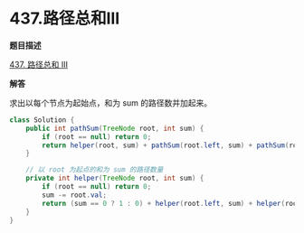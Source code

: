 # 437.路径总和III

**题目描述**

[437. 路径总和 III](https://leetcode-cn.com/problems/path-sum-iii/)

**解答**

求出以每个节点为起始点，和为 sum 的路径数并加起来。

```java
class Solution {
    public int pathSum(TreeNode root, int sum) {
        if (root == null) return 0;
        return helper(root, sum) + pathSum(root.left, sum) + pathSum(root.right, sum);
    }

    // 以 root 为起点的和为 sum 的路径数量
    private int helper(TreeNode root, int sum) {
        if (root == null) return 0;
        sum -= root.val;
        return (sum == 0 ? 1 : 0) + helper(root.left, sum) + helper(root.right, sum);
    }
}
```